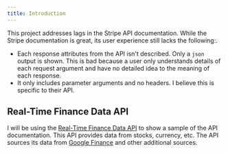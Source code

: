 ```yaml
---
title: Introduction
---
```


This project addresses lags in the Stripe API documentation.
While the Stripe documentation is great, its user experience still lacks the following:.

- Each response attributes from the API isn't described. Only a `json` output is shown.
  This is bad because a user only understands details of each request argument and have no
  detailed idea to the meaning of each response.
- It only includes parameter arguments and no headers. I believe this is specific to their API.

## Real-Time Finance Data API
I will be using the [Real-Time Finance Data API](https://rapidapi.com/letscrape-6bRBa3QguO5/api/real-time-finance-data) to show a sample of the API documentation. This API provides data from stocks, currency, etc. 
The API sources its data from [Google Finance](https://finance.google.com)
and other additional sources.
